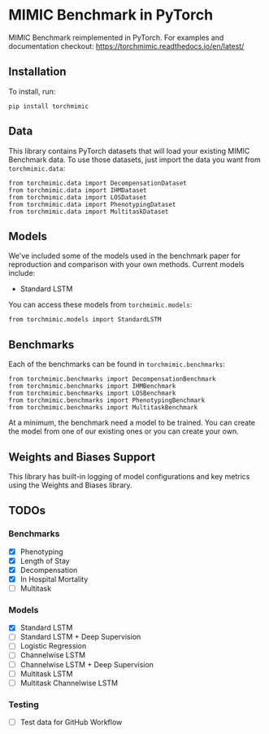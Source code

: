 # MIMIC Benchmark in PyTorch

MIMIC Benchmark reimplemented in PyTorch. For examples and documentation checkout:  https://torchmimic.readthedocs.io/en/latest/

## Installation

To install, run:

```
pip install torchmimic
```

## Data

This library contains PyTorch datasets that will load your existing MIMIC Benchmark data. To use those datasets, just import the data you want from `torchmimic.data`:

```
from torchmimic.data import DecompensationDataset
from torchmimic.data import IHMDataset
from torchmimic.data import LOSDataset
from torchmimic.data import PhenotypingDataset
from torchmimic.data import MultitaskDataset
```

## Models

We've included some of the models used in the benchmark paper for reproduction and comparison with your own methods. Current models include:

- Standard LSTM

You can access these models from `torchmimic.models`:

```
from torchmimic.models import StandardLSTM
```

## Benchmarks

Each of the benchmarks can be found in `torchmimic.benchmarks`:

```
from torchmimic.benchmarks import DecompensationBenchmark
from torchmimic.benchmarks import IHMBenchmark
from torchmimic.benchmarks import LOSBenchmark
from torchmimic.benchmarks import PhenotypingBenchmark
from torchmimic.benchmarks import MultitaskBenchmark
```

At a minimum, the benchmark need a model to be trained. You can create the model from one of our existing ones or you can create your own.


## Weights and Biases Support

This library has built-in logging of model configurations and key metrics using the Weights and Biases library.


## TODOs

### Benchmarks

- [x] Phenotyping
- [x] Length of Stay
- [x] Decompensation
- [x] In Hospital Mortality
- [ ] Multitask

### Models
- [x] Standard LSTM
- [ ] Standard LSTM + Deep Supervision
- [ ] Logistic Regression
- [ ] Channelwise LSTM
- [ ] Channelwise LSTM + Deep Supervision
- [ ] Multitask LSTM
- [ ] Multitask Channelwise LSTM

### Testing

- [ ] Test data for GitHub Workflow

